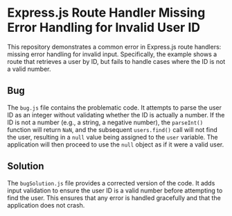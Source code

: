 # Express.js Route Handler Missing Error Handling for Invalid User ID

This repository demonstrates a common error in Express.js route handlers: missing error handling for invalid input. Specifically, the example shows a route that retrieves a user by ID, but fails to handle cases where the ID is not a valid number.

## Bug

The `bug.js` file contains the problematic code.  It attempts to parse the user ID as an integer without validating whether the ID is actually a number.  If the ID is not a number (e.g., a string, a negative number), the `parseInt()` function will return `NaN`, and the subsequent `users.find()` call will not find the user, resulting in a `null` value being assigned to the `user` variable.  The application will then proceed to use the `null` object as if it were a valid user. 

## Solution

The `bugSolution.js` file provides a corrected version of the code.  It adds input validation to ensure the user ID is a valid number before attempting to find the user. This ensures that any error is handled gracefully and that the application does not crash.